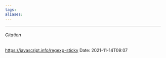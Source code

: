 ```yaml
---
tags: 
aliases: 
---
```




---
###### Citation
https://javascript.info/regexp-sticky
Date: 2021-11-14T09:07
